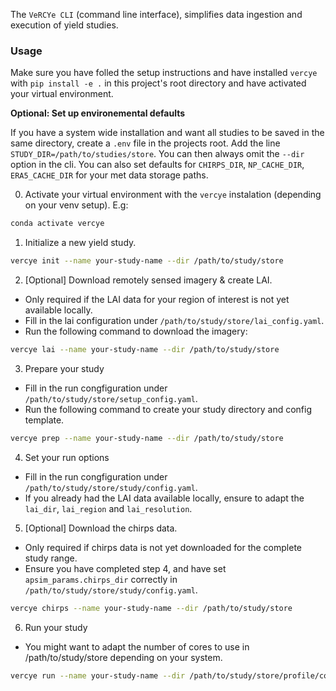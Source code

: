 The `VeRCYe CLI` (command line interface), simplifies data ingestion and execution of yield studies.

### Usage

Make sure you have folled the setup instructions and have installed `vercye` with `pip install -e .` in this project's root directory and have activated your virtual environment.

**Optional: Set up environemental defaults**

If you have a system wide installation and want all studies to be saved in the same directory, create a `.env` file in the projects root. Add the line `STUDY_DIR=/path/to/studies/store`. You can then always omit the `--dir` option in the cli. You can also set defaults for `CHIRPS_DIR`, `NP_CACHE_DIR`, `ERA5_CACHE_DIR` for your met data storage paths.


0. Activate your virtual environment with the `vercye` instalation (depending on your venv setup). E.g:

```bash
conda activate vercye
```

1. Initialize a new yield study.

```bash
vercye init --name your-study-name --dir /path/to/study/store
```

2. [Optional] Download remotely sensed imagery & create LAI.

- Only required if the LAI data for your region of interest is not yet available locally.
- Fill in the lai configuration under `/path/to/study/store/lai_config.yaml`.
- Run the following command to download the imagery:
```bash
vercye lai --name your-study-name --dir /path/to/study/store
```

3. Prepare your study

- Fill in the run congfiguration under `/path/to/study/store/setup_config.yaml`.
- Run the following command to create your study directory and config template.
```bash
vercye prep --name your-study-name --dir /path/to/study/store
```
4. Set your run options

- Fill in the run congfiguration under `/path/to/study/store/study/config.yaml`.
- If you already had the LAI data available locally, ensure to adapt the `lai_dir`, `lai_region` and `lai_resolution`.


5. [Optional] Download the chirps data.

- Only required if chirps data is not yet downloaded for the complete study range.
- Ensure you have completed step 4, and have set `apsim_params.chirps_dir` correctly in `/path/to/study/store/study/config.yaml`.

```bash
vercye chirps --name your-study-name --dir /path/to/study/store
```

6. Run your study

- You might want to adapt the number of cores to use in /path/to/study/store depending on your system.

```bash
vercye run --name your-study-name --dir /path/to/study/store/profile/config.yaml
```